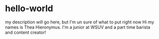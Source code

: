 # hello-world
my description will go here, but I'm un sure of what to put right now
Hi my names is Thea Hieronymus. I'm a junior at WSUV and a part time barista and content creator!
